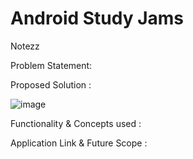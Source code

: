 # Android Study Jams
Notezz

Problem Statement:


Proposed Solution :



![image](https://user-images.githubusercontent.com/83875053/148693364-a9eac820-d7d0-4263-ab1e-d6cddf91cf14.png)



Functionality & Concepts used :


Application Link & Future Scope :



